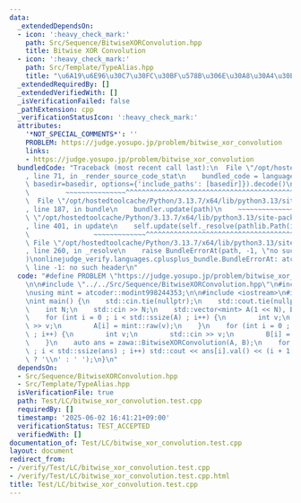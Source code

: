 ```yaml
---
data:
  _extendedDependsOn:
  - icon: ':heavy_check_mark:'
    path: Src/Sequence/BitwiseXORConvolution.hpp
    title: Bitwise XOR Convolution
  - icon: ':heavy_check_mark:'
    path: Src/Template/TypeAlias.hpp
    title: "\u6A19\u6E96\u30C7\u30FC\u30BF\u578B\u306E\u30A8\u30A4\u30EA\u30A2\u30B9"
  _extendedRequiredBy: []
  _extendedVerifiedWith: []
  _isVerificationFailed: false
  _pathExtension: cpp
  _verificationStatusIcon: ':heavy_check_mark:'
  attributes:
    '*NOT_SPECIAL_COMMENTS*': ''
    PROBLEM: https://judge.yosupo.jp/problem/bitwise_xor_convolution
    links:
    - https://judge.yosupo.jp/problem/bitwise_xor_convolution
  bundledCode: "Traceback (most recent call last):\n  File \"/opt/hostedtoolcache/Python/3.13.7/x64/lib/python3.13/site-packages/onlinejudge_verify/documentation/build.py\"\
    , line 71, in _render_source_code_stat\n    bundled_code = language.bundle(stat.path,\
    \ basedir=basedir, options={'include_paths': [basedir]}).decode()\n          \
    \         ~~~~~~~~~~~~~~~^^^^^^^^^^^^^^^^^^^^^^^^^^^^^^^^^^^^^^^^^^^^^^^^^^^^^^^^^^^^^^^^^^\n\
    \  File \"/opt/hostedtoolcache/Python/3.13.7/x64/lib/python3.13/site-packages/onlinejudge_verify/languages/cplusplus.py\"\
    , line 187, in bundle\n    bundler.update(path)\n    ~~~~~~~~~~~~~~^^^^^^\n  File\
    \ \"/opt/hostedtoolcache/Python/3.13.7/x64/lib/python3.13/site-packages/onlinejudge_verify/languages/cplusplus_bundle.py\"\
    , line 401, in update\n    self.update(self._resolve(pathlib.Path(included), included_from=path))\n\
    \                ~~~~~~~~~~~~~^^^^^^^^^^^^^^^^^^^^^^^^^^^^^^^^^^^^^^^^^^^^\n \
    \ File \"/opt/hostedtoolcache/Python/3.13.7/x64/lib/python3.13/site-packages/onlinejudge_verify/languages/cplusplus_bundle.py\"\
    , line 260, in _resolve\n    raise BundleErrorAt(path, -1, \"no such header\"\
    )\nonlinejudge_verify.languages.cplusplus_bundle.BundleErrorAt: atcoder/modint:\
    \ line -1: no such header\n"
  code: "#define PROBLEM \"https://judge.yosupo.jp/problem/bitwise_xor_convolution\"\
    \n\n#include \"../../Src/Sequence/BitwiseXORConvolution.hpp\"\n#include \"atcoder/modint\"\
    \nusing mint = atcoder::modint998244353;\n\n#include <iostream>\n#include <vector>\n\
    \nint main() {\n    std::cin.tie(nullptr);\n    std::cout.tie(nullptr);\n    std::ios::sync_with_stdio(false);\n\
    \    int N;\n    std::cin >> N;\n    std::vector<mint> A(1 << N), B(1 << N);\n\
    \    for (int i = 0 ; i < std::ssize(A) ; i++) {\n        int v;\n        std::cin\
    \ >> v;\n        A[i] = mint::raw(v);\n    }\n    for (int i = 0 ; i < std::ssize(B)\
    \ ; i++) {\n        int v;\n        std::cin >> v;\n        B[i] = mint::raw(v);\n\
    \    }\n    auto ans = zawa::BitwiseXORConvolution(A, B);\n    for (int i = 0\
    \ ; i < std::ssize(ans) ; i++) std::cout << ans[i].val() << (i + 1 == std::ssize(ans)\
    \ ? '\\n' : ' ');\n}\n"
  dependsOn:
  - Src/Sequence/BitwiseXORConvolution.hpp
  - Src/Template/TypeAlias.hpp
  isVerificationFile: true
  path: Test/LC/bitwise_xor_convolution.test.cpp
  requiredBy: []
  timestamp: '2025-06-02 16:41:21+09:00'
  verificationStatus: TEST_ACCEPTED
  verifiedWith: []
documentation_of: Test/LC/bitwise_xor_convolution.test.cpp
layout: document
redirect_from:
- /verify/Test/LC/bitwise_xor_convolution.test.cpp
- /verify/Test/LC/bitwise_xor_convolution.test.cpp.html
title: Test/LC/bitwise_xor_convolution.test.cpp
---
```

